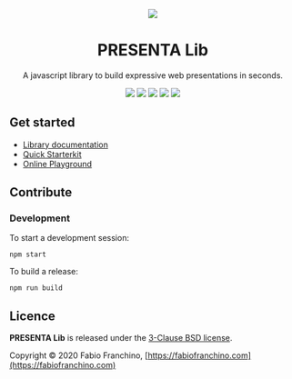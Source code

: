 <p align="center">
	<a href="https://lib.presenta.cc/"><img src="teaser.gif"/></a>
</p>

<h1 align="center">
	PRESENTA Lib
</h1>

<p align="center">
	A javascript library to build expressive web presentations in seconds.
</p>

<p align="center">
	<img src="https://travis-ci.org/presenta-software/presenta-lib.svg?branch=master"/>
	<img src="https://img.shields.io/npm/v/@presenta/lib"/>
	<img src="https://badgen.net/github/release/presenta-software/presenta-lib"/>
	<img src="https://badgen.net/github/stars/presenta-software/presenta-lib"/>
	<a href="https://standardjs.com"><img src="https://img.shields.io/badge/code_style-standard-brightgreen.svg"/></a>
</p>




## Get started

- [Library documentation](https://lib.presenta.cc/)
- [Quick Starterkit](https://github.com/presenta-software/presenta-lib-starterkit)
- [Online Playground](http://play.presenta.cc/)

## Contribute

### Development

To start a development session:

	npm start

To build a release:

	npm run build

## Licence

**PRESENTA Lib** is released under the [3-Clause BSD license](LICENSE).

Copyright © 2020 Fabio Franchino, [https://fabiofranchino.com](https://fabiofranchino.com)